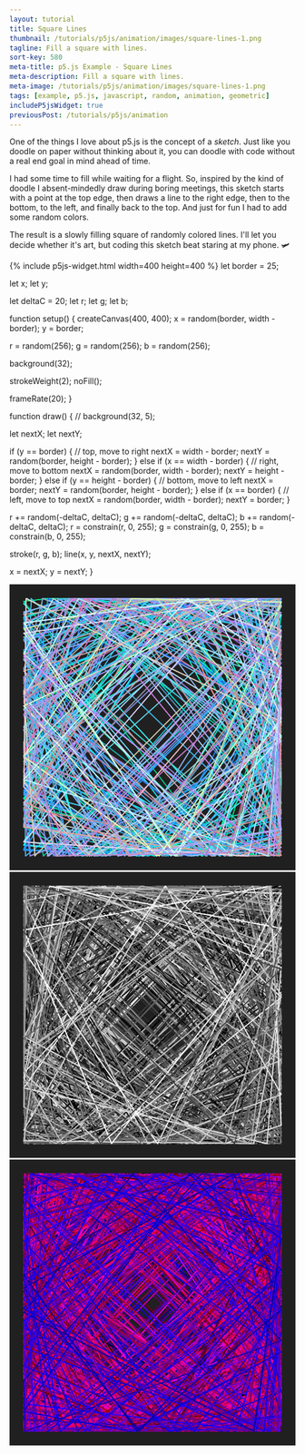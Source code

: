 ```yaml
---
layout: tutorial
title: Square Lines
thumbnail: /tutorials/p5js/animation/images/square-lines-1.png
tagline: Fill a square with lines.
sort-key: 580
meta-title: p5.js Example - Square Lines
meta-description: Fill a square with lines.
meta-image: /tutorials/p5js/animation/images/square-lines-1.png
tags: [example, p5.js, javascript, random, animation, geometric]
includeP5jsWidget: true
previousPost: /tutorials/p5js/animation
---
```


One of the things I love about p5.js is the concept of a _sketch_. Just like you doodle on paper without thinking about it, you can doodle with code without a real end goal in mind ahead of time.

I had some time to fill while waiting for a flight. So, inspired by the kind of doodle I absent-mindedly draw during boring meetings, this sketch starts with a point at the top edge, then draws a line to the right edge, then to the bottom, to the left, and finally back to the top. And just for fun I had to add some random colors.

The result is a slowly filling square of randomly colored lines. I'll let you decide whether it's art, but coding this sketch beat staring at my phone. 🛩️

{% include p5js-widget.html width=400 height=400 %}
let border = 25;

let x;
let y;

let deltaC = 20;
let r;
let g;
let b;

function setup() {
  createCanvas(400, 400);
  x = random(border, width - border);
  y = border;

  r = random(256);
  g = random(256);
  b = random(256);

  background(32);

  strokeWeight(2);
  noFill();

  frameRate(20);
}

function draw() {
  // background(32, 5);

  let nextX;
  let nextY;

  if (y == border) {
    // top, move to right
    nextX = width - border;
    nextY = random(border, height - border);
  } else if (x == width - border) {
    // right, move to bottom
    nextX = random(border, width - border);
    nextY = height - border;
  } else if (y == height - border) {
    // bottom, move to left
    nextX = border;
    nextY = random(border, height - border);
  } else if (x == border) {
    // left, move to top
    nextX = random(border, width - border);
    nextY = border;
  }

  r += random(-deltaC, deltaC);
  g += random(-deltaC, deltaC);
  b += random(-deltaC, deltaC);
  r = constrain(r, 0, 255);
  g = constrain(g, 0, 255);
  b = constrain(b, 0, 255);

  stroke(r, g, b);
  line(x, y, nextX, nextY);

  x = nextX;
  y = nextY;
}
</script>

![square filled with yellow lines](/tutorials/p5js/animation/images/square-lines-2.png)
![square filled with grayscale lines](/tutorials/p5js/animation/images/square-lines-3.png)
![square filled with red and blue lines](/tutorials/p5js/animation/images/square-lines-4.png)
